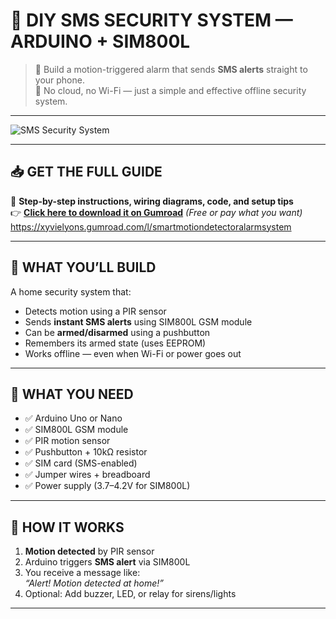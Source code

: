 # 🚨 DIY SMS SECURITY SYSTEM — ARDUINO + SIM800L

> 🔧 Build a motion-triggered alarm that sends **SMS alerts** straight to your phone.  
> 🧠 No cloud, no Wi-Fi — just a simple and effective offline security system.

---

![SMS Security System](https://github.com/user-attachments/assets/637fcb80-7d8e-45af-8c53-82563bd0917b)

---

## 📥 GET THE FULL GUIDE

📗 **Step-by-step instructions, wiring diagrams, code, and setup tips**  
👉 [**Click here to download it on Gumroad**]([https://your-gumroad-link.com](https://xyvielyons.gumroad.com/l/smartmotiondetectoralarmsystem)) *(Free or pay what you want)*
https://xyvielyons.gumroad.com/l/smartmotiondetectoralarmsystem

---

## 🔧 WHAT YOU’LL BUILD

A home security system that:
- Detects motion using a PIR sensor
- Sends **instant SMS alerts** using SIM800L GSM module
- Can be **armed/disarmed** using a pushbutton
- Remembers its armed state (uses EEPROM)
- Works offline — even when Wi-Fi or power goes out

---

## 🧰 WHAT YOU NEED

- ✅ Arduino Uno or Nano
- ✅ SIM800L GSM module
- ✅ PIR motion sensor
- ✅ Pushbutton + 10kΩ resistor
- ✅ SIM card (SMS-enabled)
- ✅ Jumper wires + breadboard
- ✅ Power supply (3.7–4.2V for SIM800L)

---

## 📸 HOW IT WORKS

1. **Motion detected** by PIR sensor  
2. Arduino triggers **SMS alert** via SIM800L  
3. You receive a message like:  
   _“Alert! Motion detected at home!”_  
4. Optional: Add buzzer, LED, or relay for sirens/lights

---

